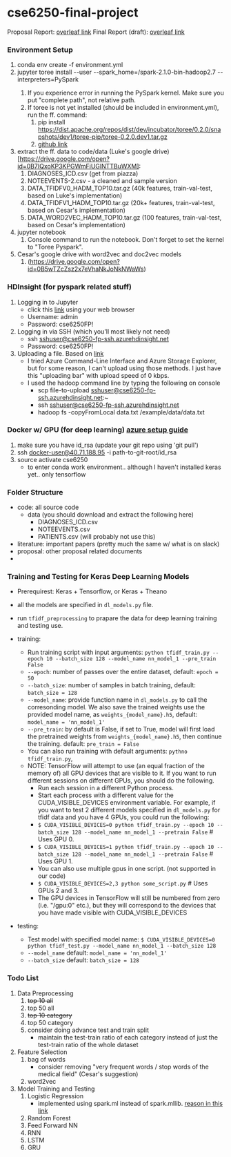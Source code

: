 # cse6250-final-project

Proposal Report: [overleaf link](https://www.overleaf.com/8371794wnkynjkydwsn#/31606257/)
Final Report (draft): [overleaf link](https://www.overleaf.com/8371794wnkynjkydwsn#/31606347/)

### Environment Setup
1. conda env create -f environment.yml
1. jupyter toree install --user --spark_home=<complete path>/spark-2.1.0-bin-hadoop2.7 --interpreters=PySpark
    1. If you experience error in running the PySpark kernel. Make sure you put "complete path", not relative path.
    1. If toree is not yet installed (should be included in environment.yml), run the ff. command:
        1. pip install https://dist.apache.org/repos/dist/dev/incubator/toree/0.2.0/snapshots/dev1/toree-pip/toree-0.2.0.dev1.tar.gz
        1. [github link](https://github.com/apache/incubator-toree)
1. extract the ff. data to code/data (Luke's google drive)[https://drive.google.com/open?id=0B7IQxoKP3KPGWmFiUGlNTTBuWXM]:
    1. DIAGNOSES_ICD.csv (get from piazza)
    1. NOTEEVENTS-2.csv - a cleaned and sample version
    1. DATA_TFIDFV0_HADM_TOP10.tar.gz (40k features, train-val-test, based on Luke's implementation)
    1. DATA_TFIDFV1_HADM_TOP10.tar.gz (20k+ features, train-val-test, based on Cesar's implementation)
    1. DATA_WORD2VEC_HADM_TOP10.tar.gz (100 features, train-val-test, based on Cesar's implementation)
1. jupyter notebook
    1. Console command to run the notebook. Don't forget to set the kernel to "Toree Pyspark".
1. Cesar's google drive with word2vec and doc2vec models
    1. (https://drive.google.com/open?id=0B5wTZcZsz2x7eVhaNkJoNkNWaWs)

### HDInsight (for pyspark related stuff)
1. Logging in to Jupyter
    * click this [link](https://cse6250-fp.azurehdinsight.net/jupyter/tree) using your web browser
    * Username: admin
    * Password: cse6250FP!
1. Logging in via SSH (which you'll most likely not need)
    * ssh sshuser@cse6250-fp-ssh.azurehdinsight.net
    * Password: cse6250FP!
1. Uploading a file. Based on [link](https://docs.microsoft.com/en-us/azure/hdinsight/hdinsight-upload-data#commandline) 
    * I tried Azure Command-Line Interface and Azure Storage Explorer, but for some reason, I can't upload using those methods. I just have this "uploading bar" with upload speed of 0 kbps.
    * I used the hadoop command line by typing the following on console
        * scp file-to-upload sshuser@cse6250-fp-ssh.azurehdinsight.net:~
        * ssh sshuser@cse6250-fp-ssh.azurehdinsight.net
        * hadoop fs -copyFromLocal data.txt /example/data/data.txt

### Docker w/ GPU (for deep learning) [azure setup guide](https://github.com/NVIDIA/nvidia-docker/wiki/Deploy-on-Azure)
1. make sure you have id_rsa (update your git repo using 'git pull')
1. ssh docker-user@40.71.188.95 -i path-to-git-root/id_rsa
1. source activate cse6250
    * to enter conda work environment.. although I haven't installed keras yet.. only tensorflow

### Folder Structure
* code: all source code
    * data (you should download and extract the following here)
        * DIAGNOSES_ICD.csv
        * NOTEEVENTS.csv
        * PATIENTS.csv (will probably not use this)
* literature: important papers (pretty much the same w/ what is on slack)
* proposal: other proposal related documents
* 

### Training and Testing for Keras Deep Learning Models
* Prerequirest: Keras + Tensorflow, or Keras + Theano
* all the models are specified in `dl_models.py` file. 
* run `tfidf_preprocessing` to prapare the data for deep learning training and testing use. 
* training:
    * Run training script with input arguments: `python tfidf_train.py --epoch 10 --batch_size 128 --model_name nn_model_1 --pre_train False`
    * `--epoch`: number of passes over the entire dataset, default: `epoch = 50`
    * `--batch_size`: number of samples in batch training, default: `batch_size = 128`
    * `--model_name`: provide function name in `dl_models.py` to call the corresonding model. We also save the trained weights use the provided model name, as `weights_{model_name}.h5`, default: `model_name = 'nn_model_1'`
    * `--pre_train`: by default is False, if set to True, model will first load the pretrained weights from `weights_{model_name}.h5`, then continue the training. default: `pre_train = False`
    *  You can also run training with default arguments: `pythno tfidf_train.py`, 
    *  NOTE: TensorFlow will attempt to use (an equal fraction of the memory of) all GPU devices that are visible to it. If you want to run different sessions on different GPUs, you should do the following.
        *   Run each session in a different Python process.
        *   Start each process with a different value for the CUDA_VISIBLE_DEVICES environment variable. For example, if you want to test 2 different models specified in `dl_models.py` for tfidf data and you have 4 GPUs, you could run the following:
        *   `$ CUDA_VISIBLE_DEVICES=0 python tfidf_train.py --epoch 10 --batch_size 128 --model_name nn_model_1 --pretrain False` # Uses GPU 0.
        *   `$ CUDA_VISIBLE_DEVICES=1 python tfidf_train.py --epoch 10 --batch_size 128 --model_name nn_model_1 --pretrain False` # Uses GPU 1.
        *   You can also use multiple gpus in one script. (not supported in our code)
        *   `$ CUDA_VISIBLE_DEVICES=2,3 python some_script.py`  # Uses GPUs 2 and 3.
        *   The GPU devices in TensorFlow will still be numbered from zero (i.e. "/gpu:0" etc.), but they will correspond to the devices that you have made visible with CUDA_VISIBLE_DEVICES

* testing:
    * Test model with specified model name: `$ CUDA_VISIBLE_DEVICES=0 python tfidf_test.py --model_name nn_model_1 --batch_size 128`   
    * `--model_name` default: `model_name = 'nn_model_1'`
    * `--batch_size` default: `batch_size = 128`

### Todo List
1. Data Preprocessing
    1. ~~top 10 all~~ 
    1. top 50 all
    1. ~~top 10 category~~
    1. top 50 category
    1. consider doing advance test and train split
        * maintain the test-train ratio of each category instead of just the test-train ratio of the whole dataset
1. Feature Selection
    1. bag of words
        * consider removing "very frequent words / stop words of the medical field" (Cesar's suggestion) 
    1. word2vec
1. Model Training and Testing
    1. Logistic Regression
        * implemented using spark.ml instead of spark.mllib. [reason in this link](http://stackoverflow.com/questions/30231840/difference-between-org-apache-spark-ml-classification-and-org-apache-spark-mllib)
    1. Random Forest
    1. Feed Forward NN
    1. RNN
    1. LSTM
    1. GRU
